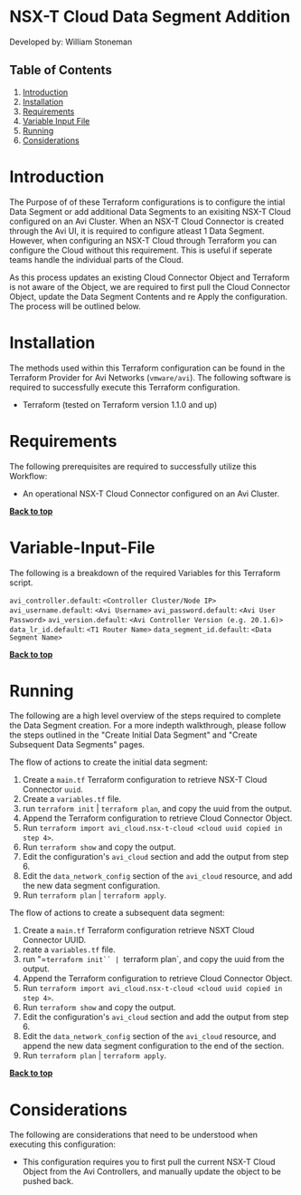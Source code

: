 # NSX-T Cloud Data Segment Addition

Developed by: William Stoneman  

## Table of Contents
1.	[Introduction](#Introduction)
1.	[Installation](#Installation)
1.	[Requirements](#Requirements)
1.	[Variable Input File](#Variable-Input-File)
1.	[Running](#Running)
1.	[Considerations](#Considerations)

# Introduction

The Purpose of of these Terraform configurations is to configure the intial Data Segment or add additional Data Segments to an exisiting NSX-T Cloud configured on an Avi Cluster. When an NSX-T Cloud Connector is created through the Avi UI, it is required to configure atleast 1 Data Segment. However, when configuring an NSX-T Cloud through Terraform you can configure the Cloud without this requirement. This is useful if seperate teams handle the individual parts of the Cloud.

As this process updates an existing Cloud Connector Object and Terraform is not aware of the Object, we are required to first pull the Cloud Connector Object, update the Data Segment Contents and re Apply the configuration. The process will be outlined below.

# Installation

The methods used within this Terraform configuration can be found in the Terraform Provider for Avi Networks (`vmware/avi`). The following software is required to successfully execute this Terraform configuration.

- Terraform (tested on Terraform version 1.1.0 and up)

# Requirements

The following prerequisites are required to successfully utilize this Workflow:

* An operational NSX-T Cloud Connector configured on an Avi Cluster.

**[Back to top](#table-of-contents)**

# Variable-Input-File

The following is a breakdown of the required Variables for this Terraform script.

`avi_controller.default`: `<Controller Cluster/Node IP>`
`avi_username.default`: `<Avi Username>`
`avi_password.default`: `<Avi User Password>`
`avi_version.default`: `<Avi Controller Version (e.g. 20.1.6)>`
`data_lr_id.default`: `<T1 Router Name>`
`data_segment_id.default`: `<Data Segment Name>`

**[Back to top](#table-of-contents)**

# Running

The following are a high level overview of the steps required to complete the Data Segment creation. For a more indepth walkthrough, please follow the steps outlined in the "Create Initial Data Segment" and "Create Subsequent Data Segments" pages.

The flow of actions to create the initial data segment:

1.	Create a `main.tf` Terraform configuration to retrieve NSX-T Cloud Connector `uuid`.
2.	Create a `variables.tf` file.
3.	run `terraform init` | `terraform plan`, and copy the uuid from the output.
4.  Append the Terraform configuration to retrieve Cloud Connector Object.
5.  Run `terraform import avi_cloud.nsx-t-cloud <cloud uuid copied in step 4>`.
6.  Run `terraform show` and copy the output.
7.  Edit the configuration's `avi_cloud` section and add the output from step 6.
8.  Edit the `data_network_config` section of the `avi_cloud` resource, and add the new data segment configuration.
9.  Run `terraform plan` | `terraform apply`.

The flow of actions to create a subsequent data segment:

1.	Create a `main.tf` Terraform configuration retrieve NSXT Cloud Connector UUID.
2.	reate a `variables.tf` file.
3.	run "=`terraform init`` | `terraform plan`, and copy the uuid from the output.
4.  Append the Terraform configuration to retrieve Cloud Connector Object.
5.  Run `terraform import avi_cloud.nsx-t-cloud <cloud uuid copied in step 4>`.
6.  Run `terraform show` and copy the output.
7.  Edit the configuration's `avi_cloud` section and add the output from step 6.
8.  Edit the `data_network_config` section of the `avi_cloud` resource, and append the new data segment configuration to the end of the section.
9.  Run `terraform plan` | `terraform apply`.

**[Back to top](#table-of-contents)**

# Considerations

The following are considerations that need to be understood when executing this configuration:

* This configuration requires you to first pull the current NSX-T Cloud Object from the Avi Controllers, and manually update the object to be pushed back.
